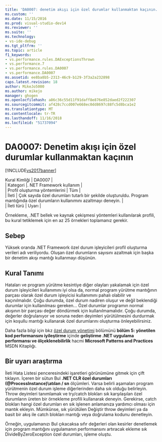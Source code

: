 ```yaml
---
title: 'DA0007: denetim akışı için özel durumlar kullanmaktan kaçının. | Microsoft Docs'
ms.custom: ''
ms.date: 11/15/2016
ms.prod: visual-studio-dev14
ms.reviewer: ''
ms.suite: ''
ms.technology:
- vs-ide-debug
ms.tgt_pltfrm: ''
ms.topic: article
f1_keywords:
- vs.performance.rules.DAExceptionsThrown
- vs.performance.7
- vs.performance.rules.DA0007
- vs.performance.DA0007
ms.assetid: ee8ba8b5-2313-46c9-b129-3f3a2a232898
caps.latest.revision: 18
author: MikeJo5000
ms.author: mikejo
manager: ghogen
ms.openlocfilehash: a86c36c55d11f91daff8e876e852daed2f222307
ms.sourcegitcommit: af428c7ccd007e668ec0dd8697c88fc5d8bca1e2
ms.translationtype: MT
ms.contentlocale: tr-TR
ms.lasthandoff: 11/16/2018
ms.locfileid: "51737094"
---
```

# <a name="da0007-avoid-using-exceptions-for-control-flow"></a>DA0007: Denetim akışı için özel durumlar kullanmaktan kaçının
[!INCLUDE[vs2017banner](../includes/vs2017banner.md)]

Kural Kimliği | DA0007 |  
| Kategori |. NET Framework kullanım |  
| Profil oluşturma yöntemlerini | Tüm |  
| İleti | Çok sayıda özel durumları tutarlı bir şekilde oluşturuldu. Program mantığında özel durumların kullanımını azaltmayı deneyin. |  
| İleti türü | Uyarı |  
  
 Örnekleme, .NET bellek ve kaynak çekişmesi yöntemleri kullanılarak profili, bu kural tetiklemek için en az 25 örnekleri toplamanız gerekir.  
  
## <a name="cause"></a>Sebep  
 Yüksek oranda .NET Framework özel durum işleyicileri profil oluşturma verileri adı veriliyordu. Oluşan özel durumların sayısını azaltmak için başka bir denetim akışı mantığı kullanmayı düşünün.  
  
## <a name="rule-description"></a>Kural Tanımı  
 Hataları ve program yürütme kesintiye diğer olayları yakalamak için özel durum işleyicileri kullanımını iyi olsa da, normal program yürütme mantığının parçası olarak özel durum işleyicisi kullanımını pahalı olabilir ve kaçınılmalıdır. Çoğu durumda, özel durum nadiren oluşur ve değil beklendiği durumlar için kullanılması gereken... Özel durumlar programın normal akışının bir parçası değer döndürmek için kullanılmamalıdır. Çoğu durumda, değerler doğrulanıyor ve soruna neden deyimleri yürütülmesini durdurmak için koşullu mantığı kullanarak özel durumlarını oluşturma önleyebilirsiniz.  
  
 Daha fazla bilgi için bkz [özel durum yönetimi](http://go.microsoft.com/fwlink/?LinkID=177825) bölümünü **bölüm 5: yönetilen kod performansını iyileştirme** içinde **geliştirme .NET uygulama performansı ve ölçeklenebilirlik** hacmi **Microsoft Patterns and Practices** MSDN Kitaplığı.  
  
## <a name="how-to-investigate-a-warning"></a>Bir uyarı araştırma  
 İleti Hata Listesi penceresindeki işaretleri görünümüne gitmek için çift tıklayın. İçeren bir sütun Bul **.NET CLR özel durumları (@ProcessInstance)\\atılan / sn** ölçümleri. Varsa belirli aşamaları program yürütmenin özel durum işleme diğerlerinden daha sık olduğu belirleyin. Throw deyimleri tanımlamak ve try/catch blokları sık karşılaşılan özel durumların üreten bir örnekleme profili kullanarak deneyin. Gerekirse, catch blokları hangi özel durumları en sık işlenen anlamanıza yardımcı olması için mantık ekleyin. Mümkünse, sık yürütülen Değiştir throw deyimleri ya da basit bir akış ile catch blokları mantığı veya doğrulama kodunu denetleyin.  
  
 Örneğin, uygulamanızı Bul çıkacaksa sıfır değerleri olan kesirler denetlemek için program mantığını uygulamanın performansını artıracak ekleme sık DivideByZeroException özel durumları, işleme oluştu.



